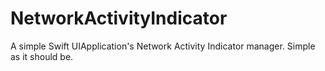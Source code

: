 # NetworkActivityIndicator
A simple Swift UIApplication's Network Activity Indicator manager. Simple as it should be.

